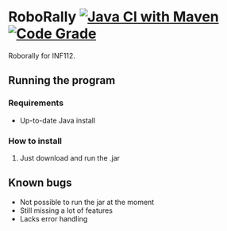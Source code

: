 # RoboRally [![Java CI with Maven](https://github.com/Swi005/inf112/actions/workflows/maven2.yml/badge.svg)](https://github.com/Swi005/inf112/actions/workflows/maven2.yml)[![Code Grade](https://app.codacy.com/project/badge/Grade/c3b15e5a50bd45b48c90c11d58a96db8)](https://www.codacy.com/gh/Swi005/inf112/dashboard?utm_source=github.com&amp;utm_medium=referral&amp;utm_content=Swi005/inf112&amp;utm_campaign=Badge_Grade)
Roborally for INF112. 


## Running the program
### Requirements
* Up-to-date Java install

### How to install
1. Just download and run the .jar
## Known bugs
* Not possible to run the jar at the moment
* Still missing a lot of features
* Lacks error handling
